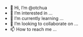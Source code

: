 - 👋 Hi, I’m @otchua
- 👀 I’m interested in ...
- 🌱 I’m currently learning ...
- 💞️ I’m looking to collaborate on ...
- 📫 How to reach me ...

<!---
otchua/otchua is a ✨ special ✨ repository because its `README.md` (this file) appears on your GitHub profile.
You can click the Preview link to take a look at your changes.
--->
